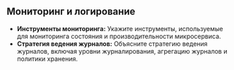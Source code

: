 ## Мониторинг и логирование

- **Инструменты мониторинга:** Укажите инструменты, используемые для мониторинга состояния и производительности микросервиса.
- **Стратегия ведения журналов:** Объясните стратегию ведения журналов, включая уровни журналирования, агрегацию журналов и политики хранения.